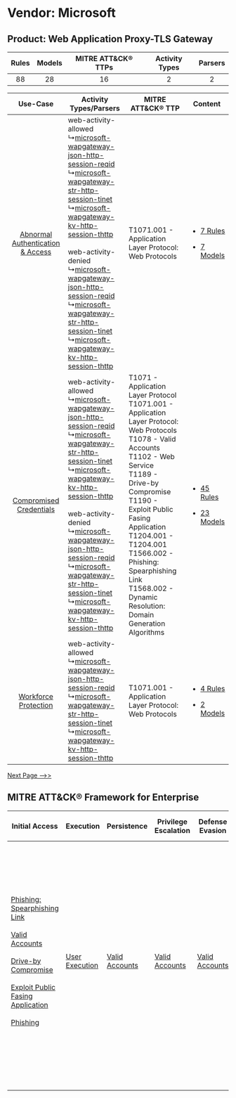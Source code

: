 Vendor: Microsoft
=================
Product: Web Application Proxy-TLS Gateway
------------------------------------------
| Rules | Models | MITRE ATT&CK® TTPs | Activity Types | Parsers |
|:-----:|:------:|:------------------:|:--------------:|:-------:|
|  88   |   28   |         16         |       2        |    2    |

|    Use-Case    | Activity Types/Parsers    | MITRE ATT&CK® TTP    | Content    |
|:----:| ---- | ---- | ---- |
| [Abnormal Authentication & Access](../../../UseCases/uc_abnormal_authentication_&_access.md) |  web-activity-allowed<br> ↳[microsoft-wapgateway-json-http-session-reqid](Ps/pC_microsoftwapgatewayjsonhttpsessionreqid.md)<br> ↳[microsoft-wapgateway-str-http-session-tinet](Ps/pC_microsoftwapgatewaystrhttpsessiontinet.md)<br> ↳[microsoft-wapgateway-kv-http-session-thttp](Ps/pC_microsoftwapgatewaykvhttpsessionthttp.md)<br><br> web-activity-denied<br> ↳[microsoft-wapgateway-json-http-session-reqid](Ps/pC_microsoftwapgatewayjsonhttpsessionreqid.md)<br> ↳[microsoft-wapgateway-str-http-session-tinet](Ps/pC_microsoftwapgatewaystrhttpsessiontinet.md)<br> ↳[microsoft-wapgateway-kv-http-session-thttp](Ps/pC_microsoftwapgatewaykvhttpsessionthttp.md)<br> | T1071.001 - Application Layer Protocol: Web Protocols<br>    | [<ul><li>7 Rules</li></ul><ul><li>7 Models</li></ul>](RM/r_m_microsoft_web_application_proxy-tls_gateway_Abnormal_Authentication_&_Access.md) |
|          [Compromised Credentials](../../../UseCases/uc_compromised_credentials.md)          |  web-activity-allowed<br> ↳[microsoft-wapgateway-json-http-session-reqid](Ps/pC_microsoftwapgatewayjsonhttpsessionreqid.md)<br> ↳[microsoft-wapgateway-str-http-session-tinet](Ps/pC_microsoftwapgatewaystrhttpsessiontinet.md)<br> ↳[microsoft-wapgateway-kv-http-session-thttp](Ps/pC_microsoftwapgatewaykvhttpsessionthttp.md)<br><br> web-activity-denied<br> ↳[microsoft-wapgateway-json-http-session-reqid](Ps/pC_microsoftwapgatewayjsonhttpsessionreqid.md)<br> ↳[microsoft-wapgateway-str-http-session-tinet](Ps/pC_microsoftwapgatewaystrhttpsessiontinet.md)<br> ↳[microsoft-wapgateway-kv-http-session-thttp](Ps/pC_microsoftwapgatewaykvhttpsessionthttp.md)<br> | T1071 - Application Layer Protocol<br>T1071.001 - Application Layer Protocol: Web Protocols<br>T1078 - Valid Accounts<br>T1102 - Web Service<br>T1189 - Drive-by Compromise<br>T1190 - Exploit Public Fasing Application<br>T1204.001 - T1204.001<br>T1566.002 - Phishing: Spearphishing Link<br>T1568.002 - Dynamic Resolution: Domain Generation Algorithms<br> | [<ul><li>45 Rules</li></ul><ul><li>23 Models</li></ul>](RM/r_m_microsoft_web_application_proxy-tls_gateway_Compromised_Credentials.md)        |
|    [Workforce Protection](../../../UseCases/uc_workforce_protection.md)    |  web-activity-allowed<br> ↳[microsoft-wapgateway-json-http-session-reqid](Ps/pC_microsoftwapgatewayjsonhttpsessionreqid.md)<br> ↳[microsoft-wapgateway-str-http-session-tinet](Ps/pC_microsoftwapgatewaystrhttpsessiontinet.md)<br> ↳[microsoft-wapgateway-kv-http-session-thttp](Ps/pC_microsoftwapgatewaykvhttpsessionthttp.md)<br>    | T1071.001 - Application Layer Protocol: Web Protocols<br>    | [<ul><li>4 Rules</li></ul><ul><li>2 Models</li></ul>](RM/r_m_microsoft_web_application_proxy-tls_gateway_Workforce_Protection.md)    |
[Next Page -->>](2_ds_microsoft_web_application_proxy-tls_gateway.md)

MITRE ATT&CK® Framework for Enterprise
--------------------------------------
| Initial Access                                                                                                                                                                                                                                                                                                                                                                      | Execution                                                           | Persistence                                                         | Privilege Escalation                                                | Defense Evasion                                                     | Credential Access | Discovery | Lateral Movement                                                            | Collection | Command and Control                                                                                                                                                                                                                                                                                                                                                                                                                                                                                                                                                        | Exfiltration                                                                                                                                                                                                                                                                             | Impact                                                                  |
| ----------------------------------------------------------------------------------------------------------------------------------------------------------------------------------------------------------------------------------------------------------------------------------------------------------------------------------------------------------------------------------- | ------------------------------------------------------------------- | ------------------------------------------------------------------- | ------------------------------------------------------------------- | ------------------------------------------------------------------- | ----------------- | --------- | --------------------------------------------------------------------------- | ---------- | -------------------------------------------------------------------------------------------------------------------------------------------------------------------------------------------------------------------------------------------------------------------------------------------------------------------------------------------------------------------------------------------------------------------------------------------------------------------------------------------------------------------------------------------------------------------------- | ---------------------------------------------------------------------------------------------------------------------------------------------------------------------------------------------------------------------------------------------------------------------------------------- | ----------------------------------------------------------------------- |
| [Phishing: Spearphishing Link](https://attack.mitre.org/techniques/T1566/002)<br><br>[Valid Accounts](https://attack.mitre.org/techniques/T1078)<br><br>[Drive-by Compromise](https://attack.mitre.org/techniques/T1189)<br><br>[Exploit Public Fasing Application](https://attack.mitre.org/techniques/T1190)<br><br>[Phishing](https://attack.mitre.org/techniques/T1566)<br><br> | [User Execution](https://attack.mitre.org/techniques/T1204)<br><br> | [Valid Accounts](https://attack.mitre.org/techniques/T1078)<br><br> | [Valid Accounts](https://attack.mitre.org/techniques/T1078)<br><br> | [Valid Accounts](https://attack.mitre.org/techniques/T1078)<br><br> |                   |           | [Internal Spearphishing](https://attack.mitre.org/techniques/T1534)<br><br> |            | [Web Service](https://attack.mitre.org/techniques/T1102)<br><br>[Application Layer Protocol: Web Protocols](https://attack.mitre.org/techniques/T1071/001)<br><br>[Dynamic Resolution](https://attack.mitre.org/techniques/T1568)<br><br>[Dynamic Resolution: Domain Generation Algorithms](https://attack.mitre.org/techniques/T1568/002)<br><br>[Proxy: Multi-hop Proxy](https://attack.mitre.org/techniques/T1090/003)<br><br>[Application Layer Protocol](https://attack.mitre.org/techniques/T1071)<br><br>[Proxy](https://attack.mitre.org/techniques/T1090)<br><br> | [Exfiltration Over C2 Channel](https://attack.mitre.org/techniques/T1041)<br><br>[Exfiltration Over Web Service: Exfiltration to Cloud Storage](https://attack.mitre.org/techniques/T1567/002)<br><br>[Exfiltration Over Web Service](https://attack.mitre.org/techniques/T1567)<br><br> | [Resource Hijacking](https://attack.mitre.org/techniques/T1496)<br><br> |